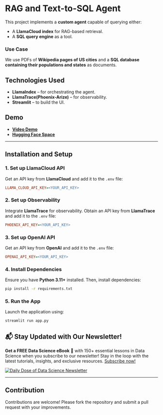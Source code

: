 # **RAG and Text-to-SQL Agent**

This project implements a **custom agent** capable of querying either:

- A **LlamaCloud index** for RAG-based retrieval.
- A **SQL query engine** as a tool.

### **Use Case**

We use PDFs of **Wikipedia pages of US cities** and a **SQL database containing their populations and states** as documents.

## **Technologies Used**

- **LlamaIndex** – for orchestrating the agent.
- **LlamaTrace(Phoenix-Arize)** – for observability.
- **Streamlit** – to build the UI.

## **Demo**

- [**Video Demo**](demo.mp4)
- [**Hugging Face Space**](https://huggingface.co/spaces/Safni/RAG_SGL_APP)

---

## **Installation and Setup**

### **1. Set up LlamaCloud API**

Get an API key from **LlamaCloud** and add it to the `.env` file:

```ini
LLAMA_CLOUD_API_KEY=<YOUR_API_KEY>
```

### **2. Set up Observability**

Integrate **LlamaTrace** for observability. Obtain an API key from **LlamaTrace** and add it to the `.env` file:

```ini
PHOENIX_API_KEY=<YOUR_API_KEY>
```

### **3. Set up OpenAI API**

Get an API key from **OpenAI** and add it to the `.env` file:

```ini
OPENAI_API_KEY=<YOUR_API_KEY>
```

### **4. Install Dependencies**

Ensure you have **Python 3.11+** installed. Then, install dependencies:

```bash
pip install -r requirements.txt
```

### **5. Run the App**

Launch the application using:

```bash
streamlit run app.py
```


## 📬 Stay Updated with Our Newsletter!
**Get a FREE Data Science eBook** 📖 with 150+ essential lessons in Data Science when you subscribe to our newsletter! Stay in the loop with the latest tutorials, insights, and exclusive resources. [Subscribe now!](https://join.dailydoseofds.com)

[![Daily Dose of Data Science Newsletter](https://github.com/patchy631/ai-engineering/blob/main/resources/join_ddods.png)](https://join.dailydoseofds.com)

---

## Contribution

Contributions are welcome! Please fork the repository and submit a pull request with your improvements.
